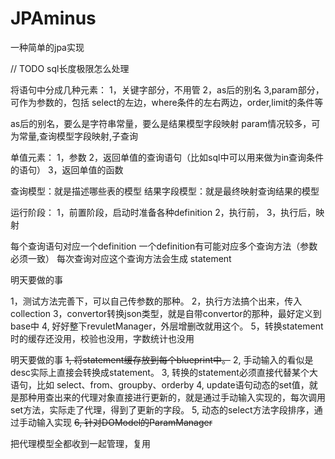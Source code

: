 # JPAminus
一种简单的jpa实现

// TODO sql长度极限怎么处理


将语句中分成几种元素：
1，关键字部分，不用管
2，as后的别名
3,param部分，可作为参数的，包括 select的左边，where条件的左右两边，order,limit的条件等

as后的别名，要么是字符串常量，要么是结果模型字段映射
param情况较多，可为常量,查询模型字段映射,子查询

单值元素：
1，参数
2，返回单值的查询语句（比如sql中可以用来做为in查询条件的语句）
3，返回单值的函数


查询模型：就是描述哪些表的模型
结果字段模型：就是最终映射查询结果的模型


运行阶段：
1，前置阶段，启动时准备各种definition
2，执行前，
3，执行后，映射

每个查询语句对应一个definition
一个definition有可能对应多个查询方法（参数必须一致）
每次查询对应这个查询方法会生成 statement




明天要做的事

1，测试方法完善下，可以自己传参数的那种。
2，执行方法搞个出来，传入collection
3，convertor转换json类型，就是自带convertor的那种，最好定义到base中
4, 好好整下revuletManager，外层增删改就用这个。
5，转换statement时的缓存还没用，校验也没用，字数统计也没用

明天要做的事
~~1, 将statement缓存放到每个blueprint中。~~
2, 手动输入的看似是desc实际上直接会转换成statement。
3, 转换的statement必须直接代替某个大语句，比如 select、from、groupby、orderby
4, update语句动态的set值，就是那种用查出来的代理对象直接进行更新的，就是通过手动输入实现的，每次调用set方法，实际走了代理，得到了更新的字段。
5, 动态的select方法字段排序，通过手动输入实现
~~6, 针对DOModel的ParamManager~~

把代理模型全都收到一起管理，复用
